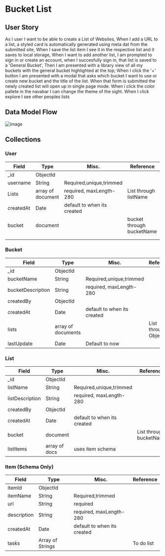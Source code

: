 # Bucket List 

## User Story
As I user I want to be able to create a List of Websites,
When I add a URL to a list, a styled card is automatically generated using meta dat from the submitted site,
When I save the list item I see it in the respective list and it saves to local storage, 
When I want to add another list, I am prompted to sign in or create an account,
when I succesfully sign in, that list is saved to a 'General Bucket',
Then I am presented with a library view of all my buckets with the general bucket highlighted at the top;
When I click the '+' button I am presented with a modal that asks which bucket I want to use or create new bucket and the title of the list.
When that form is submitted the newly created list will open up in single page mode.
When i click the color pallete in the navabar I can change the theme of the sight.
When I click explore I see other peoples lists


## Data Model Flow
![image](https://user-images.githubusercontent.com/90432404/203458014-41553033-bedf-4b4b-93d8-20ab1535afc8.png)

## Collections
### User
| Field     | Type              | Misc.                       | Reference                 |
|-----------|-------------------|-----------------------------|---------------------------|
| _id       | ObjectId          |                             |                           |
| username  | String            | Required,unique,trimmed     |                           |
| Lists     | array of document | required, maxLength-280     | List through listName     |
| createdAt | Date              | default to when its created |                           |
| bucket    | document          |                             | bucket through bucketName |
|           |                   |                             |                           |
|           |                   |                             |                           |
### Bucket
| Field             | Type               | Misc.                       | Reference             |
|-------------------|--------------------|-----------------------------|-----------------------|
| _id               | ObjectId           |                             |                       |
| bucketName        | String             | Required,unique,trimmed     |                       |
| bucketDescription | String             | required, maxLength-280     |                       |
| createdBy         | ObjectId           |                             |                       |
| createdAt         | Date               | default to when its created |                       |
| lists             | array of documents |                             | List through ObjectId |
| lastUpdate        | Date               | Default to now              |                       |
### List
| Field           | Type          | Misc.                       | Reference               |
|-----------------|---------------|-----------------------------|-------------------------|
| _id             | ObjectId      |                             |                         |
| listName        | String        | Required,unique,trimmed     |                         |
| listDescription | String        | required, maxLength-280     |                         |
| createdBy       | ObjectId      |                             |                         |
| createdAt       | Date          | default to when its created |                         |
| bucket          | document      |                             | List through bucketName |
| listItems       | array of docs | uses item schema            |                         |
### Item (Schema Only)
| Field       | Type             | Misc.                       | Reference  |
|-------------|------------------|-----------------------------|------------|
| itemId      | ObjectId         |                             |            |
| itemName    | String           | Required,trimmed            |            |
| url         | String           | required                    |            |
| description | String           | required, maxLength-280     |            |
| createdAt   | Date             | default to when its created |            |
| tasks       | Array of Strings |                             | To do list |
